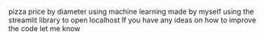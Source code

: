 pizza price by diameter using machine learning
made by myself using the streamlit library to open localhost
If you have any ideas on how to improve the code let me know
